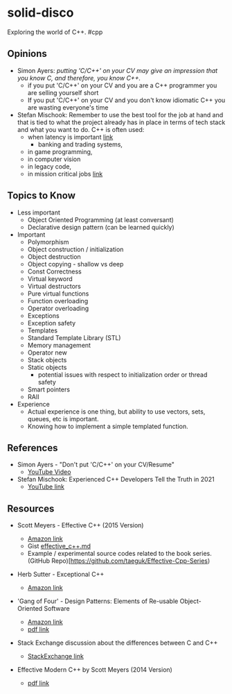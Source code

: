 # solid-disco
Exploring the world of C++. #cpp

## Opinions
- Simon Ayers: *putting 'C/C++' on your CV may give an impression that you know C, and therefore, you know C++.*
  - if you put 'C/C++' on your CV and you are a C++ programmer you are selling yourself short
  - If you put 'C/C++' on your CV and you don't know idiomatic C++ you are wasting everyone's time
- Stefan Mischook: Remember to use the best tool for the job at hand and that is tied to what the project already has in place in terms of tech stack and what you want to do. C++ is often used:
  - when latency is important [link](https://qr.ae/pr8tNj)
    - banking and trading systems,
  - in game programming,
  - in computer vision
  - in legacy code, 
  - in mission critical jobs [link](https://qr.ae/pr8t17)
  
## Topics to Know
- Less important
  - Object Oriented Programming (at least conversant)
  - Declarative design pattern (can be learned quickly)
- Important
  - Polymorphism
  - Object construction / initialization 
  - Object destruction
  - Object copying - shallow vs deep
  - Const Correctness
  - Virtual keyword
  - Virtual destructors
  - Pure virtual functions
  - Function overloading
  - Operator overloading 
  - Exceptions 
  - Exception safety
  - Templates
  - Standard Template Library (STL)
  - Memory management
  - Operator new
  - Stack objects
  - Static objects
    - potential issues with respect to initialization order or thread safety
  - Smart pointers
  - RAII
- Experience
  - Actual experience is one thing, but ability to use vectors, sets, queues, etc is important.
  - Knowing how to implement a simple templated function.
  
## References
- Simon Ayers - "Don't put 'C/C++' on your CV/Resume" 
  - [YouTube Video](https://youtu.be/ILTojAwaCh0)
- Stefan Mischook: Experienced C++ Developers Tell the Truth in 2021 
  - [YouTube link](https://youtu.be/hF0l2M-oD04)

## Resources
- Scott Meyers - Effective C++ (2015 Version) 
  - [Amazon link](https://a.co/d/1xmHpbO)
  - Gist [effective_c++.md](https://gist.github.com/asambol/fa234c747ba4a677dee7b2ddaa64778d)
  - Example / experimental source codes related to the book series. (GitHub Repo)[https://github.com/taeguk/Effective-Cpp-Series)
- Herb Sutter - Exceptional C++ 
  - [Amazon link](https://a.co/d/7o41kos)
- 'Gang of Four' - Design Patterns: Elements of Re-usable Object-Oriented Software 
  - [Amazon link](https://a.co/d/gOhMzHF)
  - [pdf link](http://www.javier8a.com/itc/bd1/articulo.pdf)
- Stack Exchange discussion about the differences between C and C++ 
  - [StackExchange link](https://www.youtube.com/redirect?event=video_description&redir_token=QUFFLUhqbEpxQXI4bzVYUFZUbHFXUEJCNDM2aUx6QUtlZ3xBQ3Jtc0traXc3MXh5aDY0Y3ZxMlVmNVdYTmkySy1zREFKWjFtUEpWbWw3d0tJWUtDLXZfM0xVTTZQSmRuMi14VVZ2ako3ZVM4aEpDOW9keVhIZkR4ZzJNblpUdUlOdVNfX2l2ZXlwV09PY3V0bHpVb2ZwNHFZaw&q=https%3A%2F%2Fsoftwareengineering.stackexchange.com%2Fquestions%2F38942%2Fhow-is-c-different-from-c&v=ILTojAwaCh0)

- Effective Modern C++ by Scott Meyers (2014 Version) 
  - [pdf link](https://github.com/vpreethamkashyap/Library/blob/81cdb48f839fc081e2885e3787978286c0d13ca8/Scott%20Meyers-Effective%20Modern%20C++_%2042%20Specific%20Ways%20to%20Improve%20Your%20Use%20of%20C++11%20and%20C++14-O'Reilly%20Media%20(2014).pdf)
